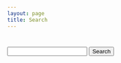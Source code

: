 ```yaml
---
layout: page
title: Search
---
```


<style type="text/css">

form
{
  margin-top: 40px;
}

.search-results
{
  list-style-type:none;
  margin: 10px 0px;
  padding: 0px;
}

.search-results li
{
  position: relative;
}

.result
{
  margin-left: 50px;
  margin-bottom: 0px;
  padding-bottom: 0px;
}

.excerpt
{
  margin-left: 50px;
  padding-top: 0px;
  margin-top: 0px;
}

.score
{
  font-size: 0.8em;
  color: green;
  display: inline-block;
  width: 30px;
  text-align: left;
  padding: 0px 10px;
  position: absolute;
  top: 3px;
  left: 0px;
}

.search-results-count
{
  margin: 20px 0px;
  font-weight: bold;
}

</style>

<form class="search" action="/Search/" method="get">
 	<input type="text" class="search-box" id="query" name="query" autocomplete="off" />
 	<input type="submit" class="search-button" value="Search" />
</form>

<div class="search-results-count"></div>
<ul class="search-results"></ul>

<script src="https://unpkg.com/lunr/lunr.js"></script>

<script src="query.js"></script>

<script>
Query.setData({% include_relative data.json %});
</script>

<script src="results.js"></script>